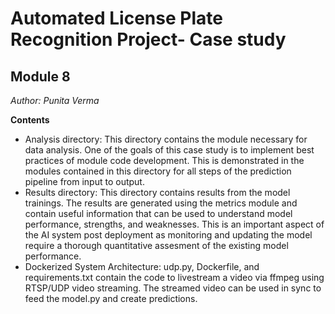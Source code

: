 # Automated License Plate Recognition Project- Case study
## Module 8

*Author: Punita Verma*

**Contents**
* Analysis directory: This directory contains the module necessary for data analysis. One of the goals of this case study is to implement best practices of module code development. This is demonstrated in the modules contained in this directory for all steps of the prediction pipeline from input to output.
* Results directory: This directory contains results from the model trainings. The results are generated using the metrics module and contain useful information that can be used to understand model performance, strengths, and weaknesses. This is an important aspect of the AI system post deployment as monitoring and updating the model require a thorough quantitative assesment of the existing model performance.
* Dockerized System Architecture: udp.py, Dockerfile, and requirements.txt contain the code to livestream a video via ffmpeg using RTSP/UDP video streaming. The streamed video can be used in sync to feed the model.py and create predictions.
